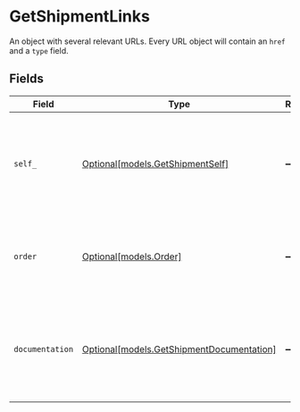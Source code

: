 # GetShipmentLinks

An object with several relevant URLs. Every URL object will contain an `href` and a `type` field.


## Fields

| Field                                                                                      | Type                                                                                       | Required                                                                                   | Description                                                                                |
| ------------------------------------------------------------------------------------------ | ------------------------------------------------------------------------------------------ | ------------------------------------------------------------------------------------------ | ------------------------------------------------------------------------------------------ |
| `self_`                                                                                    | [Optional[models.GetShipmentSelf]](../models/getshipmentself.md)                           | :heavy_minus_sign:                                                                         | In v2 endpoints, URLs are commonly represented as objects with an `href` and `type` field. |
| `order`                                                                                    | [Optional[models.Order]](../models/order.md)                                               | :heavy_minus_sign:                                                                         | The API resource URL of the [order](get-order) that this shipment belongs to.              |
| `documentation`                                                                            | [Optional[models.GetShipmentDocumentation]](../models/getshipmentdocumentation.md)         | :heavy_minus_sign:                                                                         | In v2 endpoints, URLs are commonly represented as objects with an `href` and `type` field. |